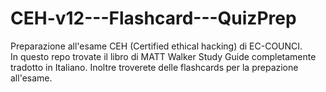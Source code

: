 # CEH-v12---Flashcard---QuizPrep
Preparazione all'esame CEH (Certified ethical hacking) di EC-COUNCI.  
In questo repo trovate il libro di MATT Walker Study Guide completamente tradotto in Italiano. 
Inoltre troverete delle flashcards per la prepazione all'esame.

